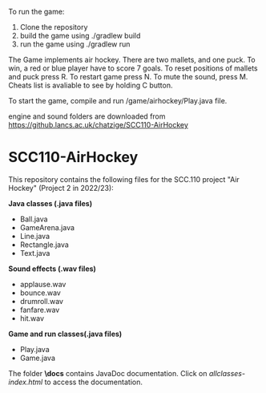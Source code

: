 To run the game:

1) Clone the repository
2) build the game using 
./gradlew build
3) run the game using
./gradlew run


The Game implements air hockey.
There are two mallets, and one puck.
To win, a red or blue player have to score 7 goals.
To reset positions of mallets and puck press R.
To restart game press N.
To mute the sound, press M.
Cheats list is avaliable to see by holding C button.

To start the game, compile and run /game/airhockey/Play.java file.

engine and sound folders are downloaded from https://github.lancs.ac.uk/chatzige/SCC110-AirHockey

# SCC110-AirHockey

This repository contains the following files for the SCC.110 project "Air Hockey" (Project 2 in 2022/23):

**Java classes (.java files)**
+ Ball.java
+ GameArena.java
+ Line.java
+ Rectangle.java
+ Text.java

**Sound effects (.wav files)**
+ applause.wav
+ bounce.wav
+ drumroll.wav
+ fanfare.wav
+ hit.wav

**Game and run classes(.java files)**
+ Play.java
+ Game.java

The folder **\docs** contains JavaDoc documentation. Click on *allclasses-index.html* to access the documentation.
